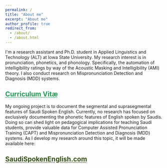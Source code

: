 ```yaml
---
permalink: /
title: "About me"
excerpt: "About me"
author_profile: true
redirect_from: 
  - /about/
  - /about.html
---
```


I'm a research assistant and Ph.D. student in Applied Linguistics and Technology (ALT) at Iowa State University. My research interest is in pronunciation, phonetics, and phonology. Specifically, the automation of intelligibility ratings by way of the Acoustic Masking and Intelligibility (AMI) theory. I also conduct research on Mispronunciation Detection and Diagnosis (MDD) systems.<br/>

## <a href="https://mahdiduris.github.io/files/MDuris_CVApr2022.pdf" target="_blank" style="text-align: center; color: #229954; text-decoration: underline;text-decoration-style: dotted;">Curriculum Vitæ</a><br/>

My ongoing project is to document the segmental and suprasegmental features of Saudi Spoken English. Currently, no research has focused on exclusively documenting the phonetic features of English spoken by Saudis. Doing so can shed light on pedagogical implications for teaching Saudi students, provide valuable data for Computer Assisted Pronunciation Training (CAPT) and Mispronunciation Detection and Diagnosis (MDD) systems. As I develop my research around this topic, it will be made available here:<br/>

## <a href="https://saudispokenenglish.com" target="_blank" style="text-align: center; color: #345015; text-decoration: underline;text-decoration-style: dotted;">SaudiSpokenEnglish.com</a>

